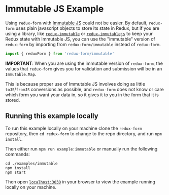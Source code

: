 # Immutable JS Example

Using `redux-form` with [Immutable JS](http://facebook.github.io/immutable-js/) could not be
easier. By default, `redux-form` uses plain javascript objects to store its state in Redux, but 
if you are using a library, like [`redux-immutable`](https://github.com/gajus/redux-immutable) or
[`redux-immutablejs`](https://github.com/indexiatech/redux-immutablejs) to keep your Redux state 
with Immutable JS, you can use the "immutable" version of `redux-form` by importing from 
`redux-form/immutable` instead of `redux-form`.

```js
import { reduxForm } from 'redux-form/immutable'
```

**IMPORTANT**: When you are using the immutable version of `redux-form`, the values that 
`redux-form` gives you for validation and submission will be in an `Immutable.Map`.

This is because proper use of Immutable JS involves doing as little `toJS`/`fromJS` conversions as 
possible, and `redux-form` does not know or care which form you want your data in, so it gives it
to you in the form that it is stored.

## Running this example locally

To run this example locally on your machine clone the `redux-form` repository,
then `cd redux-form` to change to the repo directory, and run `npm install`.

Then either run `npm run example:immutable` or manually run the
following commands:
```
cd ./examples/immutable
npm install
npm start
```

Then open [`localhost:3030`](http://localhost:3030) in your
browser to view the example running locally on your machine.

